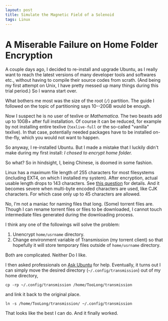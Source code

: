 ```yaml
---
layout: post
title: Simulate the Magnetic Field of a Solenoid
tags: Linux 
---
```


# A Miserable Failure on Home Folder Encryption #

A couple days ago, I decided to re-install and upgrade Ubuntu, as I really want to reach the latest versions of many developer tools and softwares etc., without having to compile their source codes from scrath. (And being my first attempt on Unix, I have pretty messed up many things during this trial period.) So I wanna start over.

What bothers me most was the size of the root (`/`) partition. The guide I followed on the topic of partitioning says 10--20GB would be enough.

Now I suspect he is no user of texlive or _Mathematica_. The two beasts add up to 10GB+ after full installation. Of course it can be reduced, for example by not installing entire texlive (`texlive-full` or the so-called "vanilla" texlive). In that case, potentially needed packages have to be installed on-the-fly, which you would not want to happen. 

So anyway, I re-installed Ubuntu. But I made a mistake that I luckily didn't make during my first install: _I chosed to encrypt home folder._ 

So what? So in hindsight, I, being Chinese, is doomed in some fashion. 

Linux has a maximum file length of 255 characters for most filesystems (including EXT4, on which I installed my system). After encryption, actual usable length drops to 143 characters. See [this question][SE] for details. And it becomes severe when multi-byte encoded characters are used, like CJK characters. For which case only up to 45 characters are allowed.

[SE]: http://unix.stackexchange.com/questions/32795/what-is-the-maximum-allowed-filename-and-folder-size-with-ecryptfs

No, I'm not a maniac for naming files that long. (Some) torrent files are. Though I can rename torrent files or files to be downloaded, I cannot touch intermediate files generated during the downloading process.

I think any one of the followings will solve the problem:
1. Unencrypt `home/usrname` directory.
2. Change environment variable of Transmission (my torrent client) so that hopefully it will store temporary files outside of `home/usrname` directory.

Both are complicated. Neither Do I like.

I then asked professionals on [Ask Ubuntu][ask] for help. Eventually, it turns out I can simply move the desired directory (`~/.config/transmission`) out of my home directory,

    cp -rp ~/.config/transmission /home/TooLong/transmission

and link it back to the original place.

    ln -s /home/TooLong/transmission/ ~/.config/transmission

That looks like the best I can do. And it finally worked.

[ask]: http://askubuntu.com/
